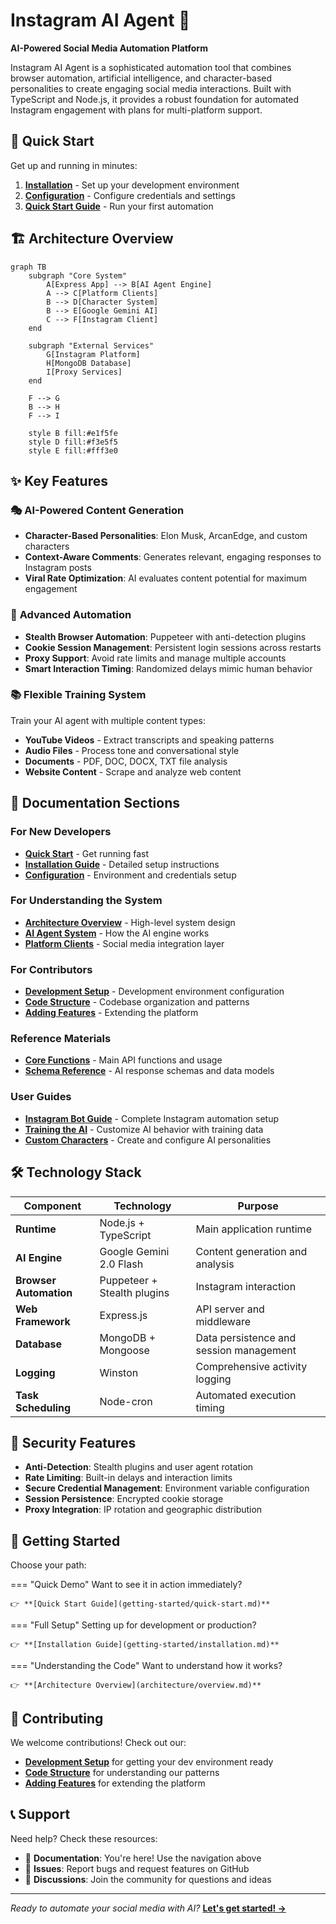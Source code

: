 # Instagram AI Agent 🤖

**AI-Powered Social Media Automation Platform**

Instagram AI Agent is a sophisticated automation tool that combines browser automation, artificial intelligence, and character-based personalities to create engaging social media interactions. Built with TypeScript and Node.js, it provides a robust foundation for automated Instagram engagement with plans for multi-platform support.

## 🚀 Quick Start

Get up and running in minutes:

1. **[Installation](getting-started/installation.md)** - Set up your development environment
2. **[Configuration](getting-started/configuration.md)** - Configure credentials and settings  
3. **[Quick Start Guide](getting-started/quick-start.md)** - Run your first automation

## 🏗️ Architecture Overview

```mermaid
graph TB
    subgraph "Core System"
        A[Express App] --> B[AI Agent Engine]
        A --> C[Platform Clients]
        B --> D[Character System]
        B --> E[Google Gemini AI]
        C --> F[Instagram Client]
    end
    
    subgraph "External Services"
        G[Instagram Platform]
        H[MongoDB Database] 
        I[Proxy Services]
    end
    
    F --> G
    B --> H
    F --> I
    
    style B fill:#e1f5fe
    style D fill:#f3e5f5
    style E fill:#fff3e0
```

## ✨ Key Features

### 🎭 **AI-Powered Content Generation**
- **Character-Based Personalities**: Elon Musk, ArcanEdge, and custom characters
- **Context-Aware Comments**: Generates relevant, engaging responses to Instagram posts
- **Viral Rate Optimization**: AI evaluates content potential for maximum engagement

### 🔧 **Advanced Automation**
- **Stealth Browser Automation**: Puppeteer with anti-detection plugins
- **Cookie Session Management**: Persistent login sessions across restarts
- **Proxy Support**: Avoid rate limits and manage multiple accounts
- **Smart Interaction Timing**: Randomized delays mimic human behavior

### 📚 **Flexible Training System**
Train your AI agent with multiple content types:
- **YouTube Videos** - Extract transcripts and speaking patterns
- **Audio Files** - Process tone and conversational style  
- **Documents** - PDF, DOC, DOCX, TXT file analysis
- **Website Content** - Scrape and analyze web content

## 📖 Documentation Sections

### For New Developers
- **[Quick Start](getting-started/quick-start.md)** - Get running fast
- **[Installation Guide](getting-started/installation.md)** - Detailed setup instructions
- **[Configuration](getting-started/configuration.md)** - Environment and credentials setup

### For Understanding the System
- **[Architecture Overview](architecture/overview.md)** - High-level system design
- **[AI Agent System](architecture/ai-agent.md)** - How the AI engine works
- **[Platform Clients](architecture/clients.md)** - Social media integration layer

### For Contributors
- **[Development Setup](development/setup.md)** - Development environment configuration
- **[Code Structure](development/code-structure.md)** - Codebase organization and patterns
- **[Adding Features](development/adding-features.md)** - Extending the platform

### Reference Materials
- **[Core Functions](api/core.md)** - Main API functions and usage
- **[Schema Reference](api/schemas.md)** - AI response schemas and data models

### User Guides  
- **[Instagram Bot Guide](guides/instagram-bot.md)** - Complete Instagram automation setup
- **[Training the AI](guides/training-ai.md)** - Customize AI behavior with training data
- **[Custom Characters](guides/custom-characters.md)** - Create and configure AI personalities

## 🛠️ Technology Stack

| Component | Technology | Purpose |
|-----------|------------|---------|
| **Runtime** | Node.js + TypeScript | Main application runtime |
| **AI Engine** | Google Gemini 2.0 Flash | Content generation and analysis |
| **Browser Automation** | Puppeteer + Stealth plugins | Instagram interaction |
| **Web Framework** | Express.js | API server and middleware |
| **Database** | MongoDB + Mongoose | Data persistence and session management |
| **Logging** | Winston | Comprehensive activity logging |
| **Task Scheduling** | Node-cron | Automated execution timing |

## 🔐 Security Features

- **Anti-Detection**: Stealth plugins and user agent rotation
- **Rate Limiting**: Built-in delays and interaction limits  
- **Secure Credential Management**: Environment variable configuration
- **Session Persistence**: Encrypted cookie storage
- **Proxy Integration**: IP rotation and geographic distribution

## 🚦 Getting Started

Choose your path:

=== "Quick Demo"
    Want to see it in action immediately?
    
    👉 **[Quick Start Guide](getting-started/quick-start.md)**

=== "Full Setup"
    Setting up for development or production?
    
    👉 **[Installation Guide](getting-started/installation.md)**

=== "Understanding the Code"
    Want to understand how it works?
    
    👉 **[Architecture Overview](architecture/overview.md)**

## 🤝 Contributing

We welcome contributions! Check out our:

- **[Development Setup](development/setup.md)** for getting your dev environment ready
- **[Code Structure](development/code-structure.md)** for understanding our patterns
- **[Adding Features](development/adding-features.md)** for extending the platform

## 📞 Support

Need help? Check these resources:

- 📖 **Documentation**: You're here! Use the navigation above
- 🐛 **Issues**: Report bugs and request features on GitHub
- 💬 **Discussions**: Join the community for questions and ideas

---

*Ready to automate your social media with AI?* **[Let's get started! →](getting-started/quick-start.md)**
